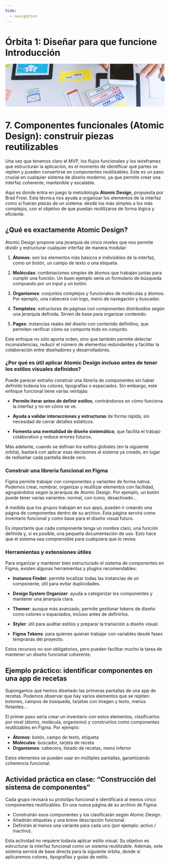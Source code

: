 ```yaml
---
hide:
  - navigation
---
```

# **Órbita 1: Diseñar para que funcione** **Introducción**

![](assets/referencias.jpg)

# **7\. Componentes funcionales (Atomic Design): construir piezas reutilizables**

Una vez que tenemos claro el MVP, los flujos funcionales y los wireframes que estructuran la aplicación, es el momento de identificar qué partes se repiten y pueden convertirse en componentes reutilizables. Este es un paso crucial en cualquier sistema de diseño moderno, ya que permite crear una interfaz coherente, mantenible y escalable.

Aquí es donde entra en juego la metodología **Atomic Design**, propuesta por Brad Frost. Esta técnica nos ayuda a organizar los elementos de la interfaz como si fueran piezas de un sistema: desde los más simples a los más complejos, con el objetivo de que puedan reutilizarse de forma lógica y eficiente.

## **¿Qué es exactamente Atomic Design?**

Atomic Design propone una jerarquía de cinco niveles que nos permite dividir y estructurar cualquier interfaz de manera modular:

1. **Átomos**: son los elementos más básicos e indivisibles de la interfaz, como un botón, un campo de texto o una etiqueta.

2. **Moléculas**: combinaciones simples de átomos que trabajan juntas para cumplir una función. Un buen ejemplo sería un formulario de búsqueda compuesto por un input y un botón.

3. **Organismos**: conjuntos complejos y funcionales de moléculas y átomos. Por ejemplo, una cabecera con logo, menú de navegación y buscador.

4. **Templates**: estructuras de páginas con componentes distribuidos según una jerarquía definida. Sirven de base para organizar contenido.

5. **Pages**: instancias reales del diseño con contenido definitivo, que permiten verificar cómo se comporta todo en conjunto.

Este enfoque no sólo aporta orden, sino que también permite detectar inconsistencias, reducir el número de elementos redundantes y facilitar la colaboración entre diseñadores y desarrolladores.

### **¿Por qué es útil aplicar Atomic Design incluso antes de tener los estilos visuales definidos?**

Puede parecer extraño construir una librería de componentes sin haber definido todavía los colores, tipografías o espaciados. Sin embargo, este enfoque funcional tiene varias ventajas:

* **Permite iterar antes de definir estilos**, centrándonos en cómo funciona la interfaz y no en cómo se ve.

* **Ayuda a validar interacciones y estructuras** de forma rápida, sin necesidad de cerrar detalles estéticos.

* **Fomenta una mentalidad de diseño sistemático**, que facilita el trabajo colaborativo y reduce errores futuros.

Más adelante, cuando se definan los estilos globales (en la siguiente órbita), bastará con aplicar esas decisiones al sistema ya creado, en lugar de rediseñar cada pantalla desde cero.

### **Construir una librería funcional en Figma**

Figma permite trabajar con componentes y variantes de forma nativa. Podemos crear, nombrar, organizar y reutilizar elementos con facilidad, agrupándolos según la jerarquía de Atomic Design. Por ejemplo, un botón puede tener varias variantes: normal, con icono, desactivado…

A medida que los grupos trabajan en sus apps, pueden ir creando una página de componentes dentro de su archivo. Esta página servirá como inventario funcional y como base para el diseño visual futuro.

Es importante que cada componente tenga un nombre claro, una función definida y, si es posible, una pequeña documentación de uso. Esto hace que el sistema sea comprensible para cualquiera que lo revise.

### **Herramientas y extensiones útiles**

Para organizar y mantener bien estructurado el sistema de componentes en Figma, existen algunas herramientas y plugins recomendables:

* **Instance Finder**: permite localizar todas las instancias de un componente, útil para evitar duplicidades.

* **Design System Organizer**: ayuda a categorizar los componentes y mantener una jerarquía clara.

* **Themer**: aunque más avanzado, permite gestionar tokens de diseño como colores o espaciados, incluso antes de definirlos.

* **Styler**: útil para auditar estilos y preparar la transición a diseño visual.

* **Figma Tokens**: para quienes quieran trabajar con variables desde fases tempranas del proyecto.

Estos recursos no son obligatorios, pero pueden facilitar mucho la tarea de mantener un diseño funcional coherente.

## **Ejemplo práctico: identificar componentes en una app de recetas**

Supongamos que hemos diseñado las primeras pantallas de una app de recetas. Podemos observar que hay varios elementos que se repiten: botones, campos de búsqueda, tarjetas con imagen y texto, menús flotantes…

El primer paso sería crear un inventario con estos elementos, clasificarlos por nivel (átomo, molécula, organismo) y construirlos como componentes reutilizables en Figma. Por ejemplo:

* **Átomos**: botón, campo de texto, etiqueta
* **Moléculas**: buscador, tarjeta de receta
* **Organismos**: cabecera, listado de recetas, menú inferior

Estos elementos se pueden usar en múltiples pantallas, garantizando coherencia funcional.

## **Actividad práctica en clase: “Construcción del sistema de componentes”**

Cada grupo revisará su prototipo funcional e identificará al menos cinco componentes reutilizables. En una nueva página de su archivo de Figma:

* Construirán esos componentes y los clasificarán según Atomic Design.
* Añadirán etiquetas y una breve descripción funcional.
* Definirán al menos una variante para cada uno (por ejemplo: activo / inactivo).

Esta actividad no requiere todavía aplicar estilo visual. Su objetivo es estructurar la interfaz funcional como un sistema reutilizable. Además, este sistema servirá de base directa para la siguiente órbita, donde sí aplicaremos colores, tipografías y guías de estilo.

